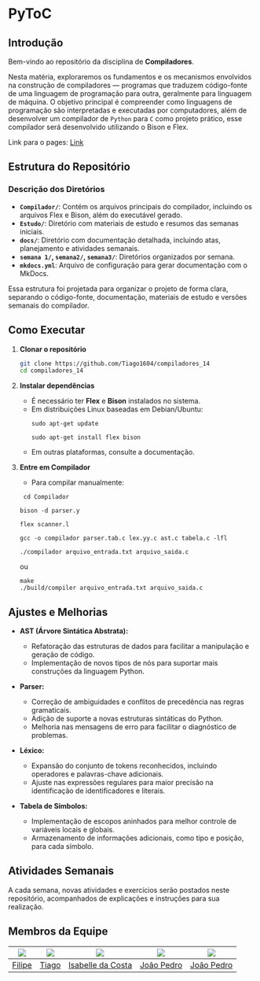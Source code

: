 # PyToC

## Introdução

Bem-vindo ao repositório da disciplina de **Compiladores**.

Nesta matéria, exploraremos os fundamentos e os mecanismos envolvidos na construção de compiladores — programas que traduzem código-fonte de uma linguagem de programação para outra, geralmente para linguagem de máquina.
O objetivo principal é compreender como linguagens de programação são interpretadas e executadas por computadores, além de desenvolver um compilador de `Python` para `C` como projeto prático, esse compilador será desenvolvido utilizando o Bison e Flex.

Link para o pages: [Link](https://tiago1604.github.io/compiladores_14/)

## Estrutura do Repositório

### Descrição dos Diretórios

- **`Compilador/`**: Contém os arquivos principais do compilador, incluindo os arquivos Flex e Bison, além do executável gerado.
- **`Estudo/`**: Diretório com materiais de estudo e resumos das semanas iniciais.
- **`docs/`**: Diretório com documentação detalhada, incluindo atas, planejamento e atividades semanais.
- **`semana 1/`, `semana2/`, `semana3/`**: Diretórios organizados por semana.
- **`mkdocs.yml`**: Arquivo de configuração para gerar documentação com o MkDocs.

Essa estrutura foi projetada para organizar o projeto de forma clara, separando o código-fonte, documentação, materiais de estudo e versões semanais do compilador.

## Como Executar
1. **Clonar o repositório**
   ```bash
   git clone https://github.com/Tiago1604/compiladores_14
   cd compiladores_14
   ```

2. **Instalar dependências**
   - É necessário ter **Flex** e **Bison** instalados no sistema.  
   - Em distribuições Linux baseadas em Debian/Ubuntu:
     ```
     sudo apt-get update
     ```
     ```
     sudo apt-get install flex bison
     ```
   - Em outras plataformas, consulte a documentação.

3. **Entre em Compilador**
    - Para compilar manualmente:
   ```
    cd Compilador
    ```
    ```
    bison -d parser.y
    ```
    ```
    flex scanner.l
    ```
    ```
    gcc -o compilador parser.tab.c lex.yy.c ast.c tabela.c -lfl
    ```

    ```
    ./compilador arquivo_entrada.txt arquivo_saida.c
    ```
    ou
    ```
    make
    ./build/compiler arquivo_entrada.txt arquivo_saida.c
    ```
## Ajustes e Melhorias

- **AST (Árvore Sintática Abstrata):**
   - Refatoração das estruturas de dados para facilitar a manipulação e geração de código.
   - Implementação de novos tipos de nós para suportar mais construções da linguagem Python.

- **Parser:**
   - Correção de ambiguidades e conflitos de precedência nas regras gramaticais.
   - Adição de suporte a novas estruturas sintáticas do Python.
   - Melhoria nas mensagens de erro para facilitar o diagnóstico de problemas.

- **Léxico:**
   - Expansão do conjunto de tokens reconhecidos, incluindo operadores e palavras-chave adicionais.
   - Ajuste nas expressões regulares para maior precisão na identificação de identificadores e literais.

- **Tabela de Símbolos:**
   - Implementação de escopos aninhados para melhor controle de variáveis locais e globais.
   - Armazenamento de informações adicionais, como tipo e posição, para cada símbolo.

## Atividades Semanais

A cada semana, novas atividades e exercícios serão postados neste repositório, acompanhados de explicações e instruções para sua realização.

## Membros da Equipe
| [![](https://avatars.githubusercontent.com/fbressa)](https://github.com/fbressa) | [![](https://avatars.githubusercontent.com/Tiago1604)](https://github.com/Tiago1604) | [![](https://avatars.githubusercontent.com/isacostaf)](https://github.com/isacostaf) | [![](https://avatars.githubusercontent.com/johnaopedro)](https://github.com/johnaopedro) | [![](https://avatars.githubusercontent.com/JoaoPedro2206)](https://github.com/JoaoPedro2206) |
|:--:|:--:|:--:|:--:|:--:|
| [Filipe](https://github.com/fbressa) | [Tiago](https://github.com/Tiago1604) | [Isabelle da Costa](https://github.com/isacostaf) | [João Pedro](https://github.com/johnaopedro) | [João Pedro](https://github.com/JoaoPedro2206) |
